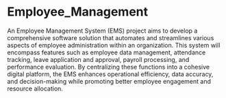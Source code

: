 # Employee_Management
An Employee Management System (EMS) project aims to develop a comprehensive software solution that automates and streamlines various aspects of employee administration within an organization. 
This system will encompass features such as employee data management, attendance tracking, leave application and approval, payroll processing, and performance evaluation. 
By centralizing these functions into a cohesive digital platform, the EMS enhances operational efficiency, data accuracy, and decision-making while promoting better employee engagement and resource allocation.






